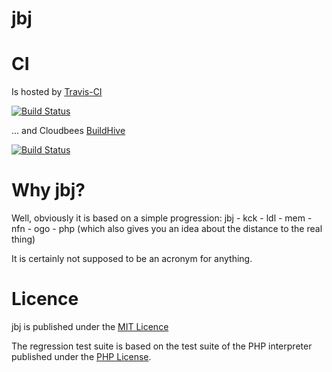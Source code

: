 jbj
===

# CI

Is hosted by [Travis-CI](https://travis-ci.org/leanovate/jbj)

[![Build Status](https://travis-ci.org/leanovate/jbj.png?branch=master)](https://travis-ci.org/leanovate/jbj)

... and Cloudbees [BuildHive](http://buildhive.cloudbees.com/)

[![Build Status](https://buildhive.cloudbees.com/job/leanovate/job/jbj/badge/icon)](https://buildhive.cloudbees.com/job/leanovate/job/jbj/)

# Why jbj?

Well, obviously it is based on a simple progression: jbj - kck - ldl - mem - nfn - ogo - php
(which also gives you an idea about the distance to the real thing)

It is certainly not supposed to be an acronym for anything.

# Licence

jbj is published under the [MIT Licence](http://opensource.org/licenses/MIT)

The regression test suite is based on the test suite of the PHP interpreter published under the [PHP License](http://www.php.net/license/3_01.txt).

